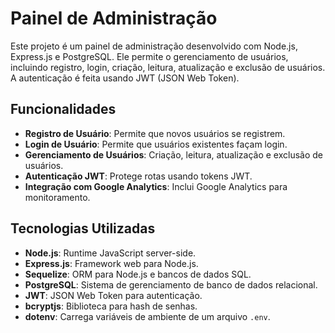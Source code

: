 # Painel de Administração

Este projeto é um painel de administração desenvolvido com Node.js, Express.js e PostgreSQL. Ele permite o gerenciamento de usuários, incluindo registro, login, criação, leitura, atualização e exclusão de usuários. A autenticação é feita usando JWT (JSON Web Token).

## Funcionalidades

- **Registro de Usuário**: Permite que novos usuários se registrem.
- **Login de Usuário**: Permite que usuários existentes façam login.
- **Gerenciamento de Usuários**: Criação, leitura, atualização e exclusão de usuários.
- **Autenticação JWT**: Protege rotas usando tokens JWT.
- **Integração com Google Analytics**: Inclui Google Analytics para monitoramento.

## Tecnologias Utilizadas

- **Node.js**: Runtime JavaScript server-side.
- **Express.js**: Framework web para Node.js.
- **Sequelize**: ORM para Node.js e bancos de dados SQL.
- **PostgreSQL**: Sistema de gerenciamento de banco de dados relacional.
- **JWT**: JSON Web Token para autenticação.
- **bcryptjs**: Biblioteca para hash de senhas.
- **dotenv**: Carrega variáveis de ambiente de um arquivo `.env`.
